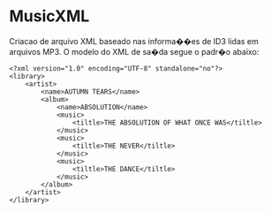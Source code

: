 MusicXML
=========

Criacao de arquivo XML baseado nas informa��es de ID3 lidas em arquivos MP3.
O modelo do XML de sa�da segue o padr�o abaixo:

    <?xml version="1.0" encoding="UTF-8" standalone="no"?>
    <library>
        <artist>
            <name>AUTUMN TEARS</name>
            <album>
                <name>ABSOLUTION</name>
                <music>
                    <tiltle>THE ABSOLUTION OF WHAT ONCE WAS</tiltle>
                </music>
                <music>
                    <tiltle>THE NEVER</tiltle>
                </music>
                <music>
                    <tiltle>THE DANCE</tiltle>
                </music>
            </album>
        </artist>
    </library>
